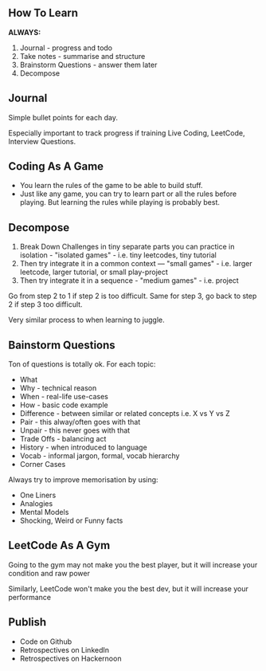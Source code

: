 



## How To Learn

**ALWAYS:**

1. Journal - progress and todo
2. Take notes - summarise and structure
3. Brainstorm Questions - answer them later
4. Decompose



## Journal

Simple bullet points for each day.

Especially important to track progress if training Live Coding, LeetCode, Interview Questions.



## Coding As A Game

- You learn the rules of the game to be able to build stuff.
- Just like any game, you can try to learn part or all the rules before playing. But learning the rules while playing is probably best.



## Decompose

1. Break Down Challenges in tiny separate parts you can practice in isolation - "isolated games" - i.e. tiny leetcodes, tiny tutorial
2. Then try integrate it in a common context — "small games" - i.e. larger leetcode, larger tutorial, or small play-project
3. Then try integrate it in a sequence - "medium games" - i.e. project

Go from step 2 to 1 if step 2 is too difficult. Same for step 3, go back to step 2 if step 3 too difficult.

Very similar process to when learning to juggle.



## Bainstorm Questions

Ton of questions is totally ok. For each topic:
- What
- Why - technical reason
- When - real-life use-cases
- How - basic code example
- Difference - between similar or related concepts i.e. X vs Y vs Z
- Pair - this alway/often goes with that
- Unpair - this never goes with that
- Trade Offs - balancing act
- History - when introduced to language
- Vocab - informal jargon, formal, vocab hierarchy
- Corner Cases

Always try to improve memorisation by using:
- One Liners
- Analogies
- Mental Models
- Shocking, Weird or Funny facts



## LeetCode As A Gym

Going to the gym may not make you the best player, but it will increase your condition and raw power

Similarly, LeetCode won't make you the best dev, but it will increase your performance



## Publish

- Code on Github
- Retrospectives on LinkedIn
- Retrospectives on Hackernoon





